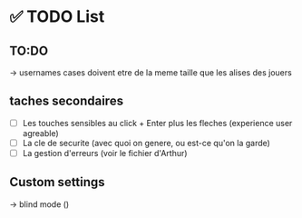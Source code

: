 # ✅ TODO List


## TO:DO
-> usernames cases doivent etre de la meme taille que les alises des jouers

## taches secondaires

- [ ] Les touches sensibles au click + Enter plus les fleches (experience user agreable)
- [ ] La cle de securite (avec quoi on genere, ou est-ce qu'on la garde)
- [ ] La gestion d'erreurs (voir le fichier d'Arthur)

## Custom settings
-> blind mode ()